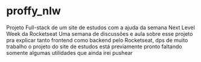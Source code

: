 # proffy_nlw
Projeto Full-stack de um site de estudos com a ajuda da semana Next Level Week da Rocketseat
Uma semana de discussões e aula sobre esse projeto pra explicar tanto frontend como backend pelo Rocketseat, dps de muito trabalho o projeto do site de estudos está previamente
pronto faltando somente algumas utilidades que ainda irei pushear
